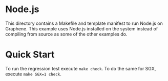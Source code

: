 # Node.js

This directory contains a Makefile and template manifest to run Node.js on
Graphene. This example uses Node.js installed on the system instead of compiling
from source as some of the other examples do.

# Quick Start

To run the regression test execute ```make check```. To do the same for SGX,
execute ```make SGX=1 check```.
